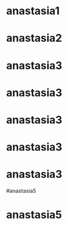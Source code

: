 # anastasia1
# anastasia2
# anastasia3
# anastasia3
# anastasia3
# anastasia3
# anastasia3
#anastasia5
# anastasia5
